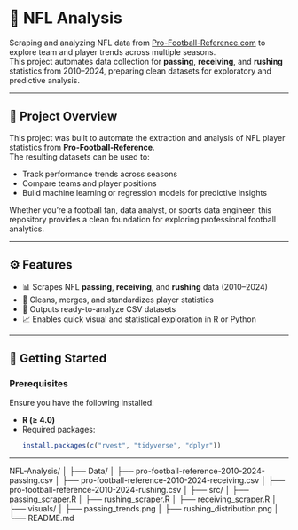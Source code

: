 # 🏈 NFL Analysis

Scraping and analyzing NFL data from [Pro-Football-Reference.com](https://www.pro-football-reference.com) to explore team and player trends across multiple seasons.  
This project automates data collection for **passing**, **receiving**, and **rushing** statistics from 2010–2024, preparing clean datasets for exploratory and predictive analysis.

---

## 🧠 Project Overview

This project was built to automate the extraction and analysis of NFL player statistics from **Pro-Football-Reference**.  
The resulting datasets can be used to:
- Track performance trends across seasons  
- Compare teams and player positions  
- Build machine learning or regression models for predictive insights  

Whether you’re a football fan, data analyst, or sports data engineer, this repository provides a clean foundation for exploring professional football analytics.

---

## ⚙️ Features

- 📊 Scrapes NFL **passing**, **receiving**, and **rushing** data (2010–2024)  
- 🧹 Cleans, merges, and standardizes player statistics  
- 💾 Outputs ready-to-analyze CSV datasets  
- 📈 Enables quick visual and statistical exploration in R or Python  

---

## 🚀 Getting Started

### Prerequisites

Ensure you have the following installed:
- **R (≥ 4.0)**  
- Required packages:  
  ```r
  install.packages(c("rvest", "tidyverse", "dplyr"))

---

NFL-Analysis/
│
├── Data/
│   ├── pro-football-reference-2010-2024-passing.csv
│   ├── pro-football-reference-2010-2024-receiving.csv
│   ├── pro-football-reference-2010-2024-rushing.csv
│
├── src/
│   ├── passing_scraper.R
│   ├── rushing_scraper.R
│   ├── receiving_scraper.R
│
├── visuals/
│   ├── passing_trends.png
│   ├── rushing_distribution.png
│
└── README.md
